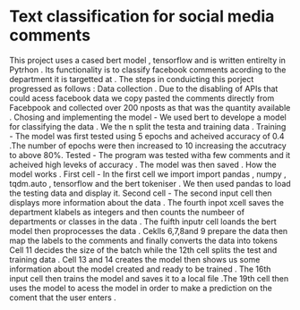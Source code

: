 # Text classification for social media comments 
This project uses a cased bert model , tensorflow and is written entirelty in Pytrhon . Its functionality is to classify facebook comments acording to the department it is targetted at .
The steps in conduicting this porject progressed as follows :
  Data collection . Due to the disabling of APIs that could acess facebook data we copy pasted the comments directly from Facebpook and collected over 200 nposts as that was the     quantity available .
  Chosing and implementing the model - We used bert to develope a model for classifying the data . We the n split the testa and training data .
  Training - The model was first tested using 5 epochs and acheived accuracy of 0.4 .The number of epochs were then increased to 10 increasing the accutracy to above 80%.
  Tested - The program was tested witha few comments and it acheived high leveks of accuracy .
  The model was then saved .
How the model works . 
First cell - In the first cell we import import pandas , numpy , tqdm.auto , tensorflow and the bert tokeniser . We then used 
pandas to load the testing data and display it. 
Second cell - The second input cell then displays more information about the data .
The fourth inpot xcell saves the department klabels as integers and then counts the numbeer of departments or classes in the data . 
The fuifth inputr cell loands the bert model then proprocesses the data .
Ceklls 6,7,8and 9 prepare the data then map the labels to the comments and finally converts the data into tokens 
Cell 11 decides the size of the batch while the 12th cell splits the test and training data .
Cell 13 and 14 creates the model then shows us some information about the model created and ready to be trained .
The 16th input cell then trains the model and saves it to a local file .The 19th cell then uses the model to acess the model in order to make a prediction on the coment that the user enters .
